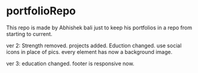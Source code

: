 # portfolioRepo
This repo is made by Abhishek bali just to keep his portfolios in a repo from starting to current.

ver 2:	Strength removed.
	projects added.
	Eduction changed.
	use social icons in place of pics.
	every element has now a background image.
	
ver 3:	education changed.
	footer is responsive now.
	
